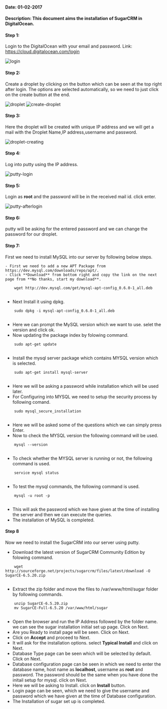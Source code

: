 #### Date: 01-02-2017
#### Description: This document aims the installation of SugarCRM in DigitalOcean.

#### Step 1:
  Login to the DigitalOcean with your email and password. Link: https://cloud.digitalocean.com/login
  
  ![login](https://cloud.githubusercontent.com/assets/22937653/22506035/4b15c88e-e8a4-11e6-83d5-c20b10862a85.PNG)
  
#### Step 2:
  Create a droplet by clicking on the button which can be seen at the top right after login. The options are selected automatically, so we need to just click on the create button at the end.
  
  ![droplet](https://cloud.githubusercontent.com/assets/22937653/22507714/db6e21c6-e8ac-11e6-93f2-72d55389f029.PNG)
  ![create-droplet](https://cloud.githubusercontent.com/assets/22937653/22507743/f9c9794a-e8ac-11e6-8b30-527f50ccc8d5.PNG)
  
#### Step 3:
  Here the droplet will be created with unique IP address and we will get a mail with the Droplet Name,IP address,username and password. 
  
  ![droplet-creating](https://cloud.githubusercontent.com/assets/22937653/22507807/3e93a4ec-e8ad-11e6-9296-4a096f2fe8ed.PNG)
  
#### Step 4:
  Log into putty using the IP address.
  
  ![putty-login](https://cloud.githubusercontent.com/assets/22937653/22507830/545e09b6-e8ad-11e6-8aa1-770bc8ca312d.PNG)
  
#### Step 5:
  Login as **root** and the password will be in the received mail id. click enter.
  
  ![putty-afterlogin](https://cloud.githubusercontent.com/assets/22937653/22507847/66a250aa-e8ad-11e6-8819-9297f828b5d6.PNG)
  
#### Step 6:
  putty will be asking for the entered password and we can change the password for our droplet.
  
#### Step 7:
  First we need to install MySQL into our server by following below steps.
      
    - First we need to add a new APT Package from https://dev.mysql.com/downloads/repo/apt/. 
    - Click **Download** from bottom right and copy the link on the next page from **No thanks, start my download**.
    
```
    wget http://dev.mysql.com/get/mysql-apt-config_0.6.0-1_all.deb
    
```
   - Next Install it using dpkg.
   
```
    sudo dpkg -i mysql-apt-config_0.6.0-1_all.deb
    
```
   - Here we can prompt the MySQL version which we want to use. selet the version and click ok.
   - Now updating the package index by folowing command.
   
```
    sudo apt-get update
    
```
   - Install the mysql server package which contains MYSQL version which is selected.
   
```
    sudo apt-get install mysql-server
    
```
   - Here we will be asking a password while installation which will be used later.
   - For Configuring into MYSQL we need to setup the security process by following comand.
```
    sudo mysql_secure_installation
    
```
   - Here we will be asked some of the questions which we can  simply press Enter.
   - Now to check the MYSQL version the following command will be used.
```
    mysql --version
    
```
   - To check whether the MYSQL server is running or not, the following command is used.
```
    service mysql status
    
```
   - To test the mysql commands, the following command is used.
   
```
    mysql -u root -p
    
```  
   - This will ask the password which we have given at the time of installing the server and then we can execute the queries.
   - The installation of MySQL is completed.
   
#### Step 8
   Now we need to install the SugarCRM into our server using putty.
   
   - Download the latest version of SugarCRM Community Edition by folowing command.
   
```
    wget http://sourceforge.net/projects/sugarcrm/files/latest/download -O SugarCE-6.5.20.zip
    
```

   - Extract the zip folder and move the files to /var/www/html/sugar folder by following commands. 
   
```
    unzip SugarCE-6.5.20.zip
    mv SugarCE-Full-6.5.20 /var/www/html/sugar
    
```
   - Open the browser and run the IP Address followed by the folder name. we can see the sugar installation initial set up page. Click on Next.
   - Are you Ready to install page will be seen. Click on Next.
   - Click on **Accept** and proceed to Next.
   - It will ask for the installation options. select **Typical Install** and click on Next.
   - Database Type page can be seen which will be selected by default. Click on Next.
   - Database configuration page can be seen in which we need to enter the database name, host name as **localhost**, username as **root** and password.
   The password should be the same when you have done the initail setup for mysql. click on Next.
   - Here we will be asking to Install. click on **Install** button.
   - Login page can be seen, which we need to give the username and password which we have given at the time of Database configuration.
   - The Installation of sugar set up is completed.
   
   
   
    
  
  
  
